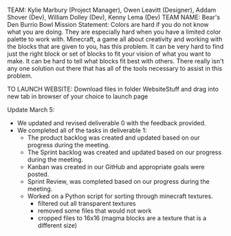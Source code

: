 TEAM: Kylie Marbury (Project Manager),  Owen Leavitt (Designer), Addam Shover (Dev), William Dolley (Dev), Kenny Lema (Dev)
TEAM NAME: Bear's Den Burrio Bowl
Mission Statement: Colors are hard if you do not know what you are doing. They are especially hard when you have a limited color palette to work with. Minecraft, a game all about creativity and working with the blocks that are given to you, has this problem. It can be very hard to find just the right block or set of blocks to fit your vision of what you want to make. It can be hard to tell what blocks fit best with others. There really isn't any one solution out there that has all of the tools necessary to assist in this problem.

TO LAUNCH WEBSITE:
Download files in folder WebsiteStuff and drag into new tab in browser of your choice to launch page

Update March 5:
  - We updated and revised deliverable 0 with the feedback provided.
  - We completed all of the tasks in deliverable 1:
    - The product backlog was created and updated based on our progress during the meeting.
    - The Sprint backlog was created and updated based on our progress during the meeting.
    - Kanban was created in our GitHub and appropriate goals were posted.
    - Sprint Review, was completed based on our progress during the meeting.
    - Worked on a Python script for sorting through minecraft textures.
      - filtered out all transparent textures
      - removed some files that would not work
      - cropped files to 16x16 (magma blocks are a texture that is a different size)
